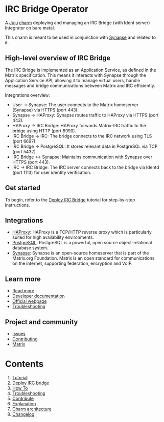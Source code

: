 <!-- vale Canonical.007-Headings-sentence-case = NO -->
# IRC Bridge Operator
<!-- vale Canonical.007-Headings-sentence-case = YES -->

A [Juju](https://juju.is/) [charm](https://documentation.ubuntu.com/juju/3.6/reference/charm/)
deploying and managing an IRC Bridge (with Ident server) Integrator on bare metal.

This charm is meant to be used in conjunction with [Synapse](https://github.com/canonical/synapse-operator) and related
to it.

<!-- vale Canonical.007-Headings-sentence-case = NO -->
## High-level overview of IRC Bridge
<!-- vale Canonical.007-Headings-sentence-case = YES -->

The IRC Bridge is implemented as an Application Service, as defined in the Matrix
specification. This means it interacts with Synapse through the Application
Service API, allowing it to manage virtual users, handle messages and bridge
communications between Matrix and IRC efficiently.

Integrations overview:

- User → Synapse: The user connects to the Matrix homeserver (Synapse) via HTTPS (port 443).
- Synapse → HAProxy: Synapse routes traffic to HAProxy via HTTPS (port 443).
- HAProxy → IRC Bridge: HAProxy forwards Matrix-IRC traffic to the bridge using HTTP (port 8090).
- IRC Bridge → IRC: The bridge connects to the IRC network using TLS (port 6697).
- IRC Bridge → PostgreSQL: It stores relevant data in PostgreSQL via TCP (port 5432).
- IRC Bridge ↔ Synapse: Maintains communication with Synapse over HTTPS (port 443).
- IRC → IRC Bridge: The IRC server connects back to the bridge via Identd (port 1113) for user identity verification.

## Get started

To begin, refer to the [Deploy IRC Bridge](https://charmhub.io/irc-bridge/docs/tutorial-deploy-irc-bridge) tutorial for step-by-step instructions.

## Integrations

- [HAProxy](https://charmhub.io/haproxy): HAProxy is a TCP/HTTP reverse proxy which is particularly suited for high availability environments.
- [PostgreSQL](https://charmhub.io/postgresql): PostgreSQL is a powerful, open source object-relational database system.
- [Synapse](https://charmhub.io/synapse): Synapse is an open-source homeserver that is part of the Matrix.org Foundation. Matrix is an open standard for communications on the internet, supporting federation, encryption and VoIP.

## Learn more
* [Read more](https://charmhub.io/irc-bridge)
* [Developer documentation](https://github.com/matrix-org/matrix-appservice-irc/blob/develop/CONTRIBUTING.md)
* [Official webpage](https://github.com/matrix-org/matrix-appservice-irc/tree/develop)
* [Troubleshooting](how-to/troubleshooting.md)

## Project and community
* [Issues](https://github.com/canonical/irc-bridge-operator/issues)
* [Contributing](https://github.com/canonical/irc-bridge-operator/blob/main/CONTRIBUTING.md)
* [Matrix](https://matrix.to/#/#charmhub-charmdev:ubuntu.com)

# Contents

1. [Tutorial](tutorial)
  1. [Deploy IRC bridge](tutorial/deploy-irc-bridge.md)
1. [How To](how-to)
  1. [Troubleshooting](how-to/troubleshooting.md)
  1. [Contribute](how-to/contribute.md)
1. [Explanation](explanation)
  1. [Charm architecture](explanation/charm-architecture.md)
1. [Changelog](CHANGELOG.md)
